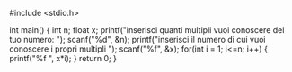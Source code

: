 #include <stdio.h>

int main()
{
    int n;
    float x;
    printf("inserisci quanti multipli vuoi conoscere del tuo numero: ");
    scanf("%d", &n);
    printf("inserisci il numero di cui vuoi conoscere i propri multipli ");
    scanf("%f", &x);
    for(int i = 1; i<=n; i++) {
        printf("%f ", x*i);
    }
    return 0;
}
